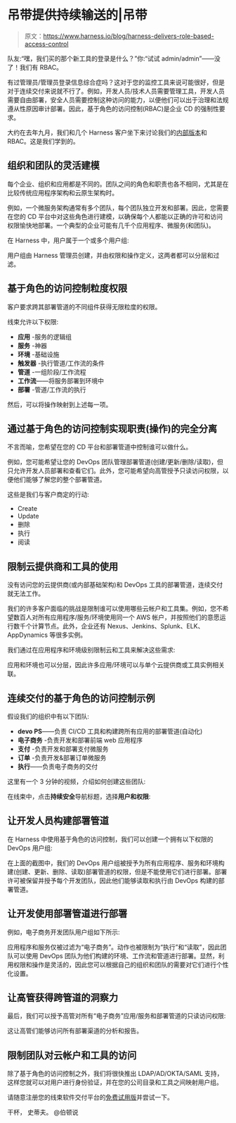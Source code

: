 # 吊带提供持续输送的|吊带

> 原文：<https://www.harness.io/blog/harness-delivers-role-based-access-control>

队友:“嘿，我们买的那个新工具的登录是什么？”你:“试试 admin/admin”——没了！我们有 RBAC。

有过管理员/管理员登录信息综合症吗？这对于您的监控工具来说可能很好，但是对于连续交付来说就不行了。例如，开发人员/技术人员需要管理工具，开发人员需要自由部署，安全人员需要控制这种访问的能力，以便他们可以出于治理和法规遵从性原因审计部署。因此，基于角色的访问控制(RBAC)是企业 CD 的强制性要求。

大约在去年九月，我们和几个 Harness 客户坐下来讨论我们的[内部版本](https://harness.io/blog/continuously-delivering-for-harness-on-premises-customers/)和 RBAC。这是我们学到的。

## 组织和团队的灵活建模

每个企业、组织和应用都是不同的。团队之间的角色和职责也各不相同，尤其是在比较传统应用程序架构和云原生架构时。

例如，一个微服务架构通常有多个团队，每个团队独立开发和部署。因此，您需要在您的 CD 平台中对这些角色进行建模，以确保每个人都能以正确的许可和访问权限愉快地部署。一个典型的企业可能有几千个应用程序、微服务(和团队)。

在 Harness 中，用户属于一个或多个用户组:

用户组由 Harness 管理员创建，并由权限和操作定义，这两者都可以分层和过滤。

## 基于角色的访问控制粒度权限

客户要求跨其部署管道的不同组件获得无限粒度的权限。

线束允许以下权限:

*   **应用** -服务的逻辑组
*   **服务** -神器
*   **环境** -基础设施
*   **触发器** -执行管道/工作流的条件
*   **管道** -一组阶段/工作流程
*   **工作流**——将服务部署到环境中
*   **部署** -管道/工作流的执行

然后，可以将操作映射到上述每一项。

## 通过基于角色的访问控制实现职责(操作)的完全分离

不言而喻，您希望在您的 CD 平台和部署管道中控制谁可以做什么。

例如，您可能希望让您的 DevOps 团队管理部署管道(创建/更新/删除/读取)，但只允许开发人员部署和查看它们。此外，您可能希望向高管授予只读访问权限，以便他们能够了解您的整个部署管道。

这些是我们与客户商定的行动:

*   Create
*   Update
*   删除
*   执行
*   阅读

## 限制云提供商和工具的使用

没有访问您的云提供商(或内部基础架构)和 DevOps 工具的部署管道，连续交付就无法工作。

我们的许多客户面临的挑战是限制谁可以使用哪些云帐户和工具集。例如，您不希望数百人对所有应用程序/服务/环境使用同一个 AWS 帐户，并按照他们的意愿运行数千个计算节点。此外，企业还有 Nexus、Jenkins、Splunk、ELK、AppDynamics 等很多实例。

我们通过在应用程序和环境级别限制云和工具来解决这些需求:

应用和环境也可以分层，因此许多应用/环境可以与单个云提供商或工具实例相关联。

## 连续交付的基于角色的访问控制示例

假设我们的组织中有以下团队:

*   **devo PS**——负责 CI/CD 工具和构建跨所有应用的部署管道(自动化)
*   **电子商务** -负责开发和部署前端 web 应用程序
*   **支付** -负责开发和部署支付微服务
*   **订单** -负责开发&部署订单微服务
*   **执行**——负责电子商务的交付

这里有一个 3 分钟的视频，介绍如何创建这些团队:

在线束中，点击**持续安全**导航标题，选择**用户和权限**:

## 让开发人员构建部署管道

在 Harness 中使用基于角色的访问控制，我们可以创建一个拥有以下权限的 DevOps 用户组:

在上面的截图中，我们的 DevOps 用户组被授予为所有应用程序、服务和环境构建(创建、更新、删除、读取)部署管道的权限，但是不能使用它们进行部署。部署许可被保留并授予每个开发团队，因此他们能够读取和执行由 DevOps 构建的部署管道。

## 让开发使用部署管道进行部署

例如，电子商务开发团队用户组如下所示:

应用程序和服务仅被过滤为“电子商务”。动作也被限制为“执行”和“读取”，因此团队可以使用 DevOps 团队为他们构建的环境、工作流和管道进行部署。显然，利用权限和操作是灵活的，因此您可以根据自己的组织和团队的需要对它们进行个性化设置。

## 让高管获得跨管道的洞察力

最后，我们可以授予高管对所有“电子商务”应用/服务和部署管道的只读访问权限:

这让高管们能够访问所有部署渠道的分析和报告。

## 限制团队对云帐户和工具的访问

除了基于角色的访问控制之外，我们将很快推出 LDAP/AD/OKTA/SAML 支持，这样您就可以对用户进行身份验证，并在您的公司目录和工具之间映射用户组。

请随意注册您的线束软件交付平台的[免费试用版](https://app.harness.io/auth/#/signup)并尝试一下。

干杯，
史蒂夫。
@伯顿说
